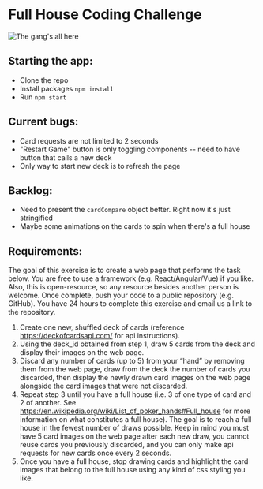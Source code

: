 # Full House Coding Challenge
![The gang's all here](https://cdn.cnn.com/cnnnext/dam/assets/190312133445-full-house-super-tease.jpg)

## Starting the app:
* Clone the repo
* Install packages `npm install`
* Run `npm start`

## Current bugs:
* Card requests are not limited to 2 seconds
* "Restart Game" button is only toggling components -- need to have button that calls a new deck
* Only way to start new deck is to refresh the page

## Backlog:
* Need to present the `cardCompare` object better. Right now it's just stringified
* Maybe some animations on the cards to spin when there's a full house

## Requirements:
The goal of this exercise is to create a web page that performs the task below. You are
free to use a framework (e.g. React/Angular/Vue) if you like. Also, this is open-resource,
so any resource besides another person is welcome. Once complete, push your code to
a public repository (e.g. GitHub). You have 24 hours to complete this exercise and email
us a link to the repository.

1. Create one new, shuffled deck of cards (reference https://deckofcardsapi.com/
for api instructions).
2. Using the deck_id obtained from step 1, draw 5 cards from the deck and display
their images on the web page.
3. Discard any number of cards (up to 5) from your “hand” by removing them from
the web page, draw from the deck the number of cards you discarded, then
display the newly drawn card images on the web page alongside the card images
that were not discarded.
4. Repeat step 3 until you have a full house (i.e. 3 of one type of card and 2 of
another. See https://en.wikipedia.org/wiki/List_of_poker_hands#Full_house for
more information on what constitutes a full house). The goal is to reach a full
house in the fewest number of draws possible. Keep in mind you must have 5
card images on the web page after each new draw, you cannot reuse cards you
previously discarded, and you can only make api requests for new cards once
every 2 seconds.
5. Once you have a full house, stop drawing cards and highlight the card images
that belong to the full house using any kind of css styling you like.
